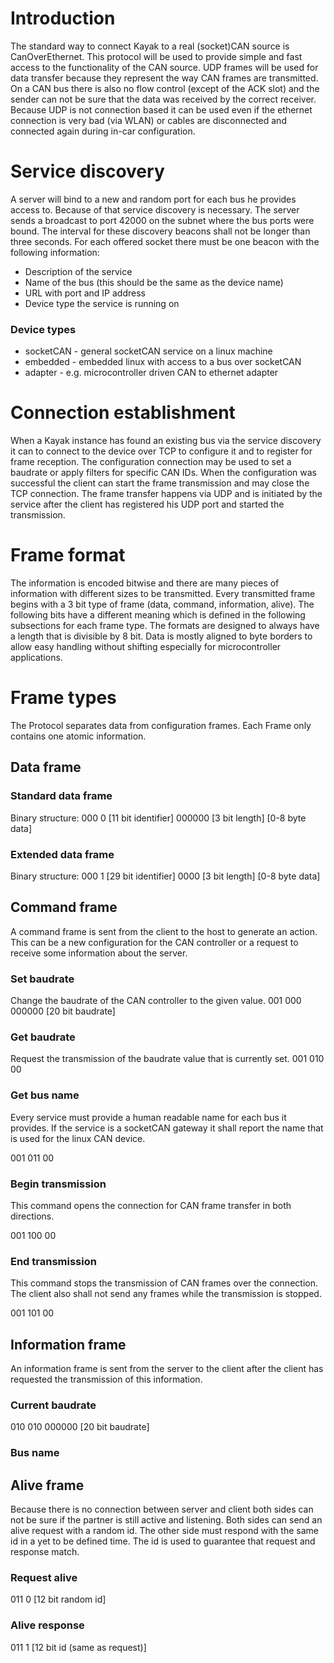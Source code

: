 Introduction
============

The standard way to connect Kayak to a real (socket)CAN source is CanOverEthernet. This protocol
will be used to provide simple and fast access to the functionality of the CAN source.
UDP frames will be used for data transfer because they represent the way CAN frames are
transmitted. On a CAN bus there is also no flow control (except of the ACK slot) and the sender can 
not be sure that the data was received by the correct receiver.
Because UDP is not connection based it can be used even if the ethernet connection is very bad
(via WLAN) or cables are disconnected and connected again during in-car configuration.

Service discovery
=================
A server will bind to a new and random port for each bus he provides access to. Because of that
service discovery is necessary. The server sends a broadcast to port 42000 on the subnet where the
bus ports were bound. The interval for these discovery beacons shall not be longer than three
seconds. For each offered socket there must be one beacon with the following information:

* Description of the service
* Name of the bus (this should be the same as the device name)
* URL with port and IP address
* Device type the service is running on

### Device types

* socketCAN - general socketCAN service on a linux machine
* embedded - embedded linux with access to a bus over socketCAN
* adapter - e.g. microcontroller driven CAN to ethernet adapter

Connection establishment
========================
When a Kayak instance has found an existing bus via the service discovery it can to connect to the
device over TCP to configure it and to register for frame reception.
The configuration connection may be used to set a baudrate or apply filters for specific CAN IDs.
When the configuration was successful the client can start the frame transmission and may close the
TCP connection. The frame transfer happens via UDP and is initiated by the service after the client
has registered his UDP port and started the transmission.

Frame format
============
The information is encoded bitwise and there are many pieces of information with different sizes to
be transmitted. Every transmitted frame begins with a 3 bit type of frame (data, command,
information, alive). The following bits have a different meaning which is defined in the following
subsections for each frame type.
The formats are designed to always have a length that is divisible by 8 bit. Data is mostly aligned
to byte borders to allow easy handling without shifting especially for microcontroller applications.  

Frame types
============

The Protocol separates data from configuration frames. Each Frame only contains one atomic 
information.

Data frame
----------

### Standard data frame

Binary structure:
000 0 [11 bit identifier] 000000 [3 bit length] [0-8 byte data]

### Extended data frame

Binary structure:
000 1 [29 bit identifier] 0000 [3 bit length] [0-8 byte data]

Command frame
-------------

A command frame is sent from the client to the host to generate an action. This can be a new
configuration for the CAN controller or a request to receive some information about the server.

### Set baudrate

Change the baudrate of the CAN controller to the given value.
001 000 000000 [20 bit baudrate]

### Get baudrate

Request the transmission of the baudrate value that is currently set.
001 010 00

### Get bus name

Every service must provide a human readable name for each bus it provides. If the service is a
socketCAN gateway it shall report the name that is used for the linux CAN device.

001 011 00

### Begin transmission

This command opens the connection for CAN frame transfer in both directions.

001 100 00

### End transmission

This command stops the transmission of CAN frames over the connection. The client also shall not
send any frames while the transmission is stopped.

001 101 00

Information frame
-----------------

An information frame is sent from the server to the client after the client has requested the
transmission of this information.

### Current baudrate
010 010 000000 [20 bit baudrate]

### Bus name


Alive frame
-----------

Because there is no connection between server and client both sides can not be sure if the partner
is still active and listening. Both sides can send an alive request with a random id. The other
side must respond with the same id in a yet to be defined time. The id is used to guarantee that
request and response match.

### Request alive

011 0 [12 bit random id]

### Alive response

011 1 [12 bit id (same as request)]